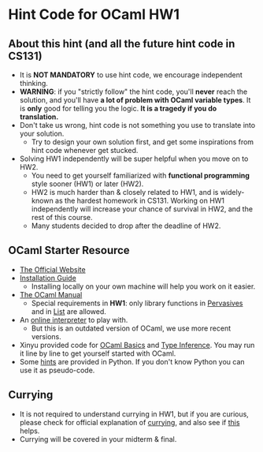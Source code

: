 # Hint Code for OCaml HW1

## About this hint (and all the future hint code in CS131)
* It is **NOT MANDATORY** to use hint code, we encourage independent thinking.
* **WARNING**: if you "strictly follow" the hint code, you'll **never** reach the solution, and you'll have **a lot of problem with OCaml variable types**. It is **only** good for telling you the logic. **It is a tragedy if you do translation.**
* Don't take us wrong, hint code is not something you use to translate into your solution. 
    * Try to design your own solution first, and get some inspirations from hint code whenever get stucked.
* Solving HW1 independently will be super helpful when you move on to HW2. 
    * You need to get yourself familiarized with **functional programming** style sooner (HW1) or later (HW2).
    * HW2 is much harder than & closely related to HW1, and is widely-known as the hardest homework in CS131. Working on HW1 independently will increase your chance of survival in HW2, and the rest of this course.
    * Many students decided to drop after the deadline of HW2. 

## OCaml Starter Resource
* [The Official Website](https://ocaml.org/)
* [Installation Guide](https://ocaml.org/docs/install.html)
    * Installing locally on your own machine will help you work on it easier.
* [The OCaml Manual](https://caml.inria.fr/pub/docs/manual-ocaml/libref/index.html)
    * Special requirements in **HW1**: only library functions in [Pervasives](https://caml.inria.fr/pub/docs/manual-ocaml/libref/Pervasives.html) and in [List](https://caml.inria.fr/pub/docs/manual-ocaml/libref/List.html) are allowed.
* An [online interpreter](https://try.ocamlpro.com/) to play with.
    * But this is an outdated version of OCaml, we use more recent versions.
* Xinyu provided code for [OCaml Basics](./OCaml_Vasics.ml) and [Type Inference](./OCaml_Type_Inference.ml). You may run it line by line to get yourself started with OCaml.
* Some [hints](./python_hint.py) are provided in Python. If you don't know Python you can use it as pseudo-code. 

## Currying
* It is not required to understand currying in HW1, but if you are curious, please check for official explanation of [currying](https://ocaml.org/learn/tutorials/functional_programming.html#Partial-function-applications-and-currying), and also see if [this](./currying/) helps.
* Currying will be covered in your midterm & final.
